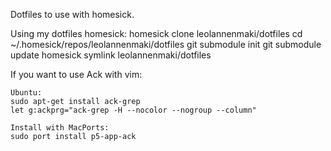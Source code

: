 Dotfiles to use with homesick.


Using my dotfiles homesick: 
	homesick clone leolannenmaki/dotfiles
	cd ~/.homesick/repos/leolannenmaki/dotfiles
	git submodule init
	git submodule update
	homesick symlink leolannenmaki/dotfiles


If you want to use Ack with vim:

	Ubuntu:
	sudo apt-get install ack-grep
	let g:ackprg="ack-grep -H --nocolor --nogroup --column"
	
	Install with MacPorts:
	sudo port install p5-app-ack

